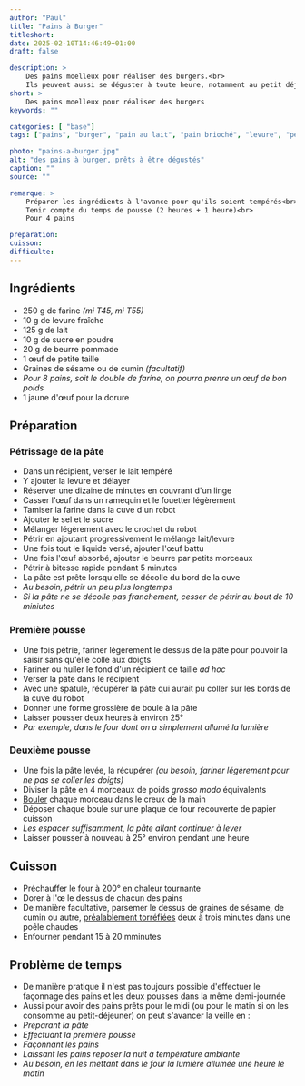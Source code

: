 ```yaml
---
author: "Paul"
title: "Pains à Burger"
titleshort:
date: 2025-02-10T14:46:49+01:00
draft: false

description: >
    Des pains moelleux pour réaliser des burgers.<br>
    Ils peuvent aussi se déguster à toute heure, notamment au petit déjeuner ou au goûter, accompagnés de confiture... ou nature.
short: >
    Des pains moelleux pour réaliser des burgers
keywords: ""

categories: [ "base"]
tags: ["pains", "burger", "pain au lait", "pain brioché", "levure", "pett déjeuner"]

photo: "pains-a-burger.jpg"
alt: "des pains à burger, prêts à être dégustés"
caption: ""
source: ""

remarque: >
    Préparer les ingrédients à l'avance pour qu'ils soient tempérés<br>
    Tenir compte du temps de pousse (2 heures + 1 heure)<br>
    Pour 4 pains

preparation: 
cuisson: 
difficulte:
---
```



## Ingrédients
- 250 g de farine *(mi T45, mi T55)*
- 10 g de levure fraîche
- 125 g de lait
- 10 g de sucre en poudre
- 20 g de beurre pommade
- 1 &oelig;uf de petite taille
- Graines de sésame ou de cumin *(facultatif)*
- *Pour 8 pains, soit le double de farine, on pourra prenre un &oelig;uf de bon poids*
- 1 jaune d'&oelig;uf pour la dorure
## Préparation
### Pétrissage de la pâte
- Dans un récipient, verser le lait tempéré
- Y ajouter la levure et délayer
- Réserver une dizaine de minutes en couvrant d'un linge
- Casser l'&oelig;uf dans un ramequin et le fouetter légèrement
- Tamiser la farine dans la cuve d'un robot
- Ajouter le sel et le sucre
- Mélanger légèrement avec le crochet du robot
- Pétrir en ajoutant progressivement le mélange lait/levure
- Une fois tout le liquide versé, ajouter l'&oelig;uf battu
- Une fois l'&oelig;uf absorbé, ajouter le beurre par petits morceaux
- Pétrir à bitesse rapide pendant 5 minutes
- La pâte est prête lorsqu'elle se décolle du bord de la cuve
- *Au besoin, pétrir un peu plus longtemps*
- *Si la pâte ne se décolle pas franchement, cesser de pétrir au bout de 10 miniutes*
### Première pousse
- Une fois pétrie, fariner légèrement le dessus de la pâte pour pouvoir la saisir sans qu'elle colle aux doigts
- Fariner ou huiler le fond d'un récipient de taille *ad hoc*
- Verser la pâte dans le récipient
- Avec une spatule, récupérer la pâte qui aurait pu coller sur les bords de la cuve du robot
- Donner une forme grossière de boule à la pâte
- Laisser pousser deux heures à environ 25°
- *Par exemple, dans le four dont on a simplement allumé la lumière*
### Deuxième pousse
- Une fois la pâte levée, la récupérer *(au besoin, fariner légèrement pour ne pas se coller les doigts)*
- Diviser la pâte en 4 morceaux de poids *grosso modo* équivalents
- [Bouler](https://chefsimon.com/articles/lexique-bouler) chaque morceau dans le creux de la main
- Déposer chaque boule sur une plaque de four recouverte de papier cuisson
- *Les espacer suffisamment, la pâte allant continuer à lever*
- Laisser pousser à nouveau à 25° environ pendant une heure
## Cuisson
- Préchauffer le four à 200° en chaleur tournante
- Dorer à l'&oelig; le dessus de chacun des pains
- De manière facultative, parsemer le dessus de graines de sésame, de cumin ou autre, [préalablement torréfiées](https://www.quitoque.fr/blog/article/techniques-efficaces-torrefaction#:~:text=D%C3%A9couverte%20des%20outils%20et%20techniques%20de%20torr%C3%A9faction) deux à trois minutes dans une poêle chaudes
- Enfourner pendant 15 à 20 mminutes
## Problème de temps
- De manière pratique il n'est pas toujours possible d'effectuer le façonnage des pains et les deux pousses dans la même demi-journée
- Aussi pour avoir des pains prêts pour le midi (ou pour le matin si on les consomme au petit-déjeuner) on peut s'avancer la veille en :
- *Préparant la pâte*
- *Effectuant la première pousse*
- *Façonnant les pains*
- *Laissant les pains reposer la nuit à température ambiante*
- *Au besoin, en les mettant dans le four la lumière allumée une heure le matin*
